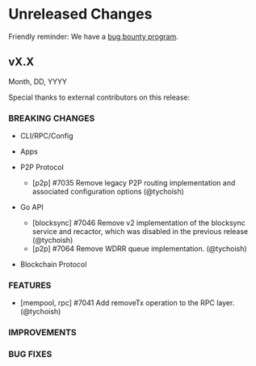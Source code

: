 # Unreleased Changes

Friendly reminder: We have a [bug bounty program](https://hackerone.com/cosmos).

## vX.X

Month, DD, YYYY

Special thanks to external contributors on this release:

### BREAKING CHANGES

- CLI/RPC/Config

- Apps

- P2P Protocol

  - [p2p] \#7035 Remove legacy P2P routing implementation and
    associated configuration options (@tychoish)

- Go API

  - [blocksync] \#7046 Remove v2 implementation of the blocksync
    service and recactor, which was disabled in the previous release
    (@tychoish)
  - [p2p] \#7064 Remove WDRR queue implementation. (@tychoish)

- Blockchain Protocol

### FEATURES

- [mempool, rpc] \#7041  Add removeTx operation to the RPC layer. (@tychoish)

### IMPROVEMENTS

### BUG FIXES
